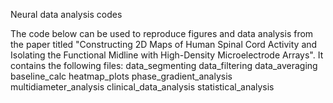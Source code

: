 Neural data analysis codes

The code below can be used to reproduce figures and data analysis from the paper titled "Constructing 2D Maps of Human Spinal Cord Activity and Isolating the Functional Midline with High-Density Microelectrode Arrays". It contains the following files: data_segmenting data_filtering data_averaging baseline_calc heatmap_plots phase_gradient_analysis multidiameter_analysis clinical_data_analysis statistical_analysis
